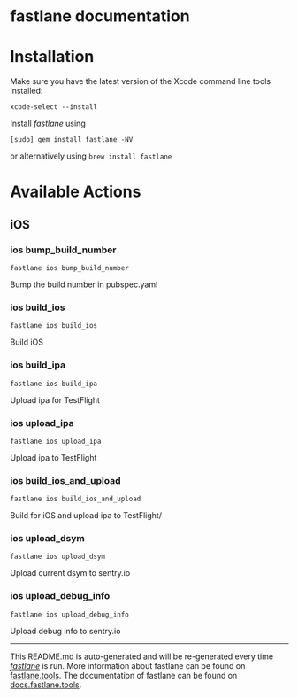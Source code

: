 fastlane documentation
================
# Installation

Make sure you have the latest version of the Xcode command line tools installed:

```
xcode-select --install
```

Install _fastlane_ using
```
[sudo] gem install fastlane -NV
```
or alternatively using `brew install fastlane`

# Available Actions
## iOS
### ios bump_build_number
```
fastlane ios bump_build_number
```
Bump the build number in pubspec.yaml
### ios build_ios
```
fastlane ios build_ios
```
Build iOS
### ios build_ipa
```
fastlane ios build_ipa
```
Upload ipa for TestFlight
### ios upload_ipa
```
fastlane ios upload_ipa
```
Upload ipa to TestFlight
### ios build_ios_and_upload
```
fastlane ios build_ios_and_upload
```
Build for iOS and upload ipa to TestFlight/
### ios upload_dsym
```
fastlane ios upload_dsym
```
Upload current dsym to sentry.io
### ios upload_debug_info
```
fastlane ios upload_debug_info
```
Upload debug info to sentry.io

----

This README.md is auto-generated and will be re-generated every time [_fastlane_](https://fastlane.tools) is run.
More information about fastlane can be found on [fastlane.tools](https://fastlane.tools).
The documentation of fastlane can be found on [docs.fastlane.tools](https://docs.fastlane.tools).
